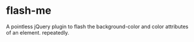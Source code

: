 # flash-me
A pointless jQuery plugin to flash the background-color and color attributes of an element. repeatedly.
